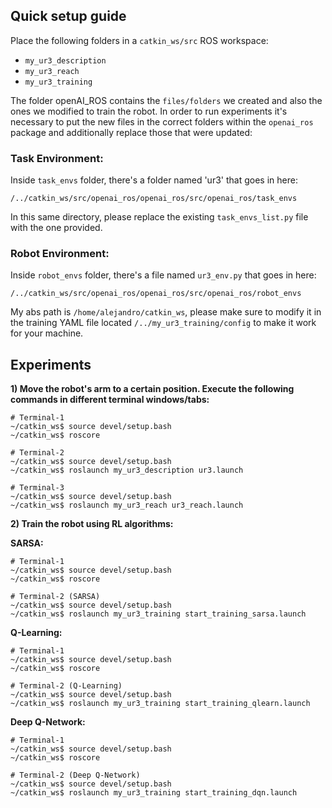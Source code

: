 ## Quick setup guide

Place the following folders in a `catkin_ws/src` ROS workspace:

- `my_ur3_description`
- `my_ur3_reach`
- `my_ur3_training`

The folder openAI_ROS contains the `files/folders` we created and also the ones
we modified to train the robot. In order to run experiments it's necessary
to put the new files in the correct folders within the `openai_ros` package and 
additionally replace those that were updated:

### Task Environment:

Inside `task_envs` folder, there's a folder named 'ur3' that goes in here:

`/../catkin_ws/src/openai_ros/openai_ros/src/openai_ros/task_envs`

In this same directory, please replace the existing `task_envs_list.py` file 
with the one provided.  

### Robot Environment:

Inside `robot_envs` folder, there's a file named `ur3_env.py` that goes in here:

`/../catkin_ws/src/openai_ros/openai_ros/src/openai_ros/robot_envs`

My abs path is `/home/alejandro/catkin_ws`, please make sure to modify it in
the training YAML file located `/../my_ur3_training/config` to make it work
for your machine. 

## Experiments

**1) Move the robot's arm to a certain position. Execute the following commands 
in different terminal windows/tabs:**

```
# Terminal-1
~/catkin_ws$ source devel/setup.bash
~/catkin_ws$ roscore

# Terminal-2
~/catkin_ws$ source devel/setup.bash
~/catkin_ws$ roslaunch my_ur3_description ur3.launch

# Terminal-3
~/catkin_ws$ source devel/setup.bash
~/catkin_ws$ roslaunch my_ur3_reach ur3_reach.launch
```

**2) Train the robot using RL algorithms:**

**SARSA:**

```
# Terminal-1
~/catkin_ws$ source devel/setup.bash
~/catkin_ws$ roscore

# Terminal-2 (SARSA)
~/catkin_ws$ source devel/setup.bash
~/catkin_ws$ roslaunch my_ur3_training start_training_sarsa.launch
```

**Q-Learning:**

```
# Terminal-1
~/catkin_ws$ source devel/setup.bash
~/catkin_ws$ roscore

# Terminal-2 (Q-Learning)
~/catkin_ws$ source devel/setup.bash
~/catkin_ws$ roslaunch my_ur3_training start_training_qlearn.launch
```

**Deep Q-Network:**

```
# Terminal-1
~/catkin_ws$ source devel/setup.bash
~/catkin_ws$ roscore

# Terminal-2 (Deep Q-Network)
~/catkin_ws$ source devel/setup.bash
~/catkin_ws$ roslaunch my_ur3_training start_training_dqn.launch
```





